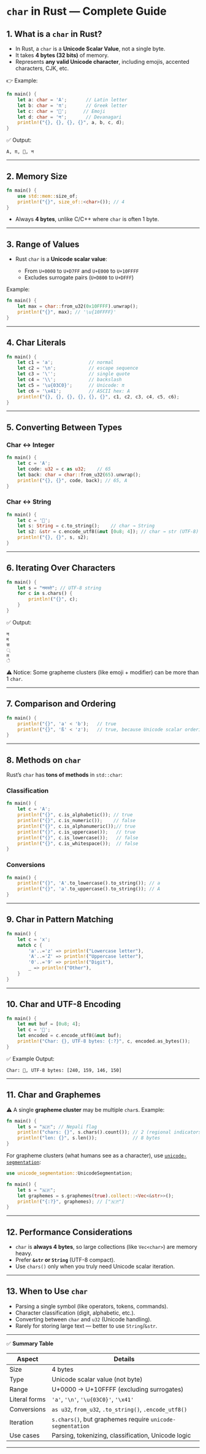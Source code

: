 # `char` in Rust — Complete Guide

## 1. **What is a `char` in Rust?**

* In Rust, a `char` is a **Unicode Scalar Value**, not a single byte.
* It takes **4 bytes (32 bits)** of memory.
* Represents **any valid Unicode character**, including emojis, accented characters, CJK, etc.

👉 Example:

```rust
fn main() {
    let a: char = 'A';       // Latin letter
    let b: char = 'π';       // Greek letter
    let c: char = '🚀';      // Emoji
    let d: char = 'न';       // Devanagari
    println!("{}, {}, {}, {}", a, b, c, d);
}
```

✅ Output:

```
A, π, 🚀, न
```

---

## 2. **Memory Size**

```rust
fn main() {
    use std::mem::size_of;
    println!("{}", size_of::<char>()); // 4
}
```

* Always **4 bytes**, unlike C/C++ where `char` is often 1 byte.

---

## 3. **Range of Values**

* Rust `char` is a **Unicode scalar value**:

  * From `U+0000` to `U+D7FF` and `U+E000` to `U+10FFFF`
  * Excludes surrogate pairs (`U+D800` to `U+DFFF`)

Example:

```rust
fn main() {
    let max = char::from_u32(0x10FFFF).unwrap();
    println!("{}", max); // '\u{10FFFF}'
}
```

---

## 4. **Char Literals**

```rust
fn main() {
    let c1 = 'a';             // normal
    let c2 = '\n';            // escape sequence
    let c3 = '\'';            // single quote
    let c4 = '\\';            // backslash
    let c5 = '\u{03C0}';      // Unicode: π
    let c6 = '\x41';          // ASCII hex: A
    println!("{}, {}, {}, {}, {}, {}", c1, c2, c3, c4, c5, c6);
}
```

---

## 5. **Converting Between Types**

### Char ↔ Integer

```rust
fn main() {
    let c = 'A';
    let code: u32 = c as u32;    // 65
    let back: char = char::from_u32(65).unwrap();
    println!("{}, {}", code, back); // 65, A
}
```

### Char ↔ String

```rust
fn main() {
    let c = '🦀';
    let s: String = c.to_string();    // char → String
    let s2: &str = c.encode_utf8(&mut [0u8; 4]); // char → str (UTF-8)
    println!("{}, {}", s, s2);
}
```

---

## 6. **Iterating Over Characters**

```rust
fn main() {
    let s = "नमस्ते"; // UTF-8 string
    for c in s.chars() {
        println!("{}", c);
    }
}
```

✅ Output:

```
न
म
स
्
त
े
```

⚠️ Notice: Some grapheme clusters (like emoji + modifier) can be more than 1 `char`.

---

## 7. **Comparison and Ordering**

```rust
fn main() {
    println!("{}", 'a' < 'b');   // true
    println!("{}", 'ß' < 'z');   // true, because Unicode scalar ordering
}
```

---

## 8. **Methods on `char`**

Rust’s `char` has **tons of methods** in `std::char`:

### Classification

```rust
fn main() {
    let c = 'A';
    println!("{}", c.is_alphabetic()); // true
    println!("{}", c.is_numeric());    // false
    println!("{}", c.is_alphanumeric());// true
    println!("{}", c.is_uppercase());   // true
    println!("{}", c.is_lowercase());   // false
    println!("{}", c.is_whitespace());  // false
}
```

### Conversions

```rust
fn main() {
    println!("{}", 'A'.to_lowercase().to_string()); // a
    println!("{}", 'a'.to_uppercase().to_string()); // A
}
```

---

## 9. **Char in Pattern Matching**

```rust
fn main() {
    let c = 'x';
    match c {
        'a'..='z' => println!("Lowercase letter"),
        'A'..='Z' => println!("Uppercase letter"),
        '0'..='9' => println!("Digit"),
        _ => println!("Other"),
    }
}
```

---

## 10. **Char and UTF-8 Encoding**

```rust
fn main() {
    let mut buf = [0u8; 4];
    let c = '💖';
    let encoded = c.encode_utf8(&mut buf);
    println!("Char: {}, UTF-8 bytes: {:?}", c, encoded.as_bytes());
}
```

✅ Example Output:

```
Char: 💖, UTF-8 bytes: [240, 159, 146, 150]
```

---

## 11. **Char and Graphemes**

⚠️ A single **grapheme cluster** may be multiple `char`s.
Example:

```rust
fn main() {
    let s = "🇳🇵"; // Nepali flag
    println!("chars: {}", s.chars().count()); // 2 (regional indicators)
    println!("len: {}", s.len());             // 8 bytes
}
```

For grapheme clusters (what humans see as a character), use [`unicode-segmentation`](https://crates.io/crates/unicode-segmentation):

```rust
use unicode_segmentation::UnicodeSegmentation;

fn main() {
    let s = "🇳🇵";
    let graphemes = s.graphemes(true).collect::<Vec<&str>>();
    println!("{:?}", graphemes); // ["🇳🇵"]
}
```

---

## 12. **Performance Considerations**

* `char` is **always 4 bytes**, so large collections (like `Vec<char>`) are memory heavy.
* Prefer **`&str` or `String`** (UTF-8 compact).
* Use `chars()` only when you truly need Unicode scalar iteration.

---

## 13. **When to Use `char`**

* Parsing a single symbol (like operators, tokens, commands).
* Character classification (digit, alphabetic, etc.).
* Converting between `char` and `u32` (Unicode handling).
* Rarely for storing large text — better to use `String`/`&str`.

---

✅ **Summary Table**

| Aspect        | Details                                                   |
| ------------- | --------------------------------------------------------- |
| Size          | 4 bytes                                                   |
| Type          | Unicode scalar value (not byte)                           |
| Range         | U+0000 → U+10FFFF (excluding surrogates)                  |
| Literal forms | `'a'`, `'\n'`, `'\u{03C0}'`, `'\x41'`                     |
| Conversions   | `as u32`, `from_u32`, `.to_string()`, `.encode_utf8()`    |
| Iteration     | `s.chars()`, but graphemes require `unicode-segmentation` |
| Use cases     | Parsing, tokenizing, classification, Unicode logic        |

---
